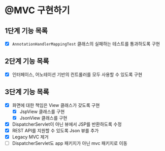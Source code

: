 # @MVC 구현하기

## 1단계 기능 목록

- [x] `AnnotationHandlerMappingTest` 클래스의 실패하는 테스트를 통과하도록 구현

## 2단계 기능 목록

- [x] 인터페이스, 어노테이션 기반의 컨트롤러를 모두 사용할 수 있도록 구현

## 3단계 기능 목록

- [x] 화면에 대한 책임은 View 클래스가 갖도록 구현
    - [x] JspView 클래스를 구현
    - [x] JsonView 클래스를 구현
- [x] DispatcherServlet이 아닌 뷰에서 JSP를 반환하도록 수정
- [x] REST API를 지원할 수 있도록 Json 뷰를 추가
- [x] Legacy MVC 제거
- [ ] DispatcherServlet도 app 패키지가 아닌 mvc 패키지로 이동
